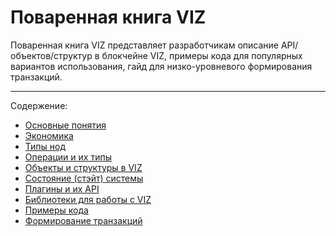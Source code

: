 # Поваренная книга VIZ

Поваренная книга VIZ представляет разработчикам описание API/объектов/структур в блокчейне VIZ, примеры кода для популярных вариантов использования, гайд для низко-уровневого формирования транзакций.

***

Содержение:
* [Основные понятия](/ru/basic-concept.md)
* [Экономика](/ru/economy.md)
* [Типы нод](/ru/node-types.md)
* [Операции и их типы](/ru/operations.md)
* [Объекты и структуры в VIZ](/ru/object-structures.md)
* [Состояние (стэйт) системы](/ru/state.md)
* [Плагины и их API](/ru/plugins-api.md)
* [Библиотеки для работы с VIZ](/ru/libraries.md)
* [Примеры кода](/ru/code-examples.md)
* [Формирование транзакций](/ru/transaction-formatting.md)